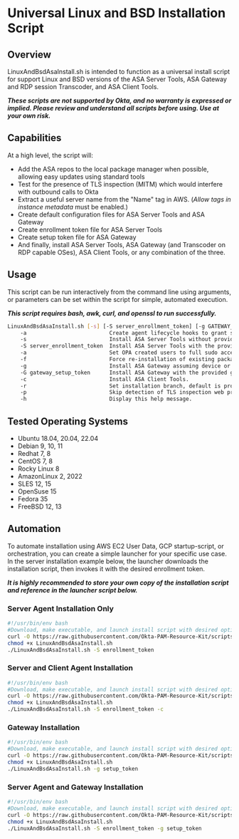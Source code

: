 # Universal Linux and BSD Installation Script

## Overview

LinuxAndBsdAsaInstall.sh is intended to function as a universal install script for support Linux and BSD versions of the ASA Server Tools, ASA Gateway and RDP session Transcoder, and ASA Client Tools.  

**_These scripts are not supported by Okta, and no warranty is expressed or implied.  Please review and understand all scripts before using.  Use at your own risk._**

## Capabilities

At a high level, the script will:

* Add the ASA repos to the local package manager when possible, allowing easy updates using standard tools
* Test for the presence of TLS inspection (MITM) which would interfere with outbound calls to Okta
* Extract a useful server name from the "Name" tag in AWS.  (_Allow tags in instance metadata_ must be enabled.)
* Create default configuration files for ASA Server Tools and ASA Gateway
* Create enrollment token file for ASA Server Tools
* Create setup token file for ASA Gateway
* And finally, install ASA Server Tools, ASA Gateway (and Transcoder on RDP capable OSes), ASA Client Tools, or any combination of the three.

## Usage

This script can be run interactively from the command line using arguments, or parameters can be set within the script for simple, automated execution.

**_This script requires bash, awk, curl, and openssl to run successfully._**

```bash
LinuxAndBsdAsaInstall.sh [-s] [-S server_enrollment_token] [-g GATEWAY_TOKEN] [-c|-r [prod|test]] [-p] [-h] 
    -a                          Create agent lifecycle hooks to grant sudo to all sftd created users.
    -s                          Install ASA Server Tools without providing an enrollment token.
    -S server_enrollment_token  Install ASA Server Tools with the provided enrollment token.
    -a                          Set OPA created users to full sudo access by default.
    -f                          Force re-installation of existing packages.
    -g                          Install ASA Gateway assuming device or setup tokens already exist.
    -G gateway_setup_token      Install ASA Gateway with the provided gateway token.
    -c                          Install ASA Client Tools.
    -r                          Set installation branch, default is prod.
    -p                          Skip detection of TLS inspection web proxy.
    -h                          Display this help message.
```

## Tested Operating Systems

* Ubuntu 18.04, 20.04, 22.04
* Debian 9, 10, 11
* Redhat 7, 8
* CentOS 7, 8
* Rocky Linux 8
* AmazonLinux 2, 2022
* SLES 12, 15
* OpenSuse 15
* Fedora 35
* FreeBSD 12, 13

## Automation

To automate installation using AWS EC2 User Data, GCP startup-script, or orchestration, you can create a simple launcher for your specific use case.  In the server installation example below, the launcher downloads the installation script, then invokes it with the desired enrollment token.  

**_It is highly recommended to store your own copy of the installation script and reference in the launcher script below._**

### Server Agent Installation Only

```bash
#!/usr/bin/env bash
#Download, make executable, and launch install script with desired options.
curl -O https://raw.githubusercontent.com/Okta-PAM-Resource-Kit/scripts/main/installation/linux/LinuxAndBsdAsaInstall.sh
chmod +x LinuxAndBsdAsaInstall.sh
./LinuxAndBsdAsaInstall.sh -S enrollment_token
```

### Server and Client Agent Installation

```bash
#!/usr/bin/env bash
#Download, make executable, and launch install script with desired options.
curl -O https://raw.githubusercontent.com/Okta-PAM-Resource-Kit/scripts/main/installation/linux/LinuxAndBsdAsaInstall.sh
chmod +x LinuxAndBsdAsaInstall.sh
./LinuxAndBsdAsaInstall.sh -S enrollment_token -c
```

### Gateway Installation

```bash
#!/usr/bin/env bash
#Download, make executable, and launch install script with desired options.
curl -O https://raw.githubusercontent.com/Okta-PAM-Resource-Kit/scripts/main/installation/linux/LinuxAndBsdAsaInstall.sh
chmod +x LinuxAndBsdAsaInstall.sh
./LinuxAndBsdAsaInstall.sh -g setup_token
```

### Server Agent and Gateway Installation

```bash
#!/usr/bin/env bash
#Download, make executable, and launch install script with desired options.
curl -O https://raw.githubusercontent.com/Okta-PAM-Resource-Kit/scripts/main/installation/linux/LinuxAndBsdAsaInstall.sh
chmod +x LinuxAndBsdAsaInstall.sh
./LinuxAndBsdAsaInstall.sh -S enrollment_token -g setup_token
```
